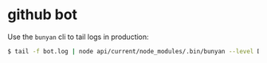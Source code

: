 # github bot

Use the `bunyan` cli to tail logs in production:

```sh
$ tail -f bot.log | node api/current/node_modules/.bin/bunyan --level DEBUG
```
